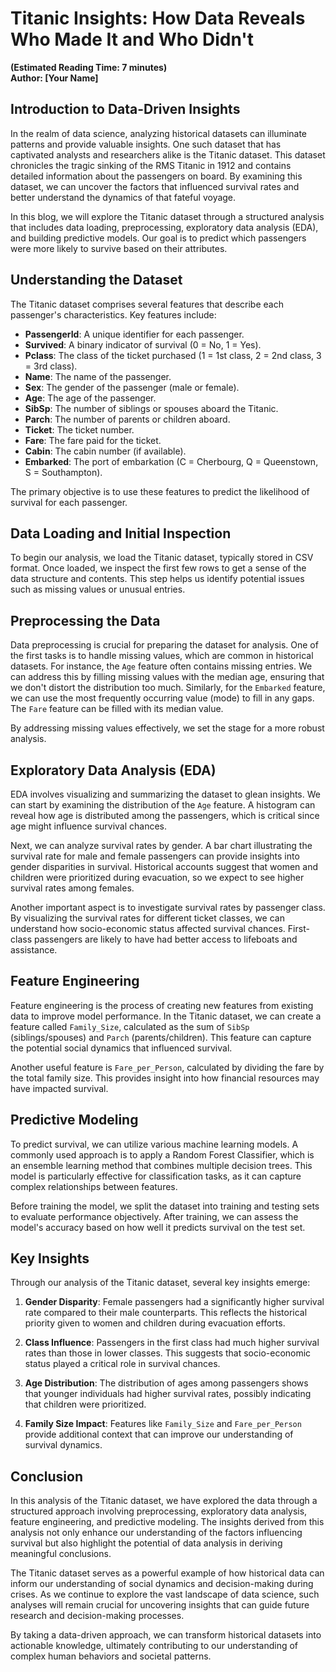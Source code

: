 # Titanic Insights: How Data Reveals Who Made It and Who Didn't

**(Estimated Reading Time: 7 minutes)**  
**Author: [Your Name]**

## Introduction to Data-Driven Insights
In the realm of data science, analyzing historical datasets can illuminate patterns and provide valuable insights. One such dataset that has captivated analysts and researchers alike is the Titanic dataset. This dataset chronicles the tragic sinking of the RMS Titanic in 1912 and contains detailed information about the passengers on board. By examining this dataset, we can uncover the factors that influenced survival rates and better understand the dynamics of that fateful voyage.

In this blog, we will explore the Titanic dataset through a structured analysis that includes data loading, preprocessing, exploratory data analysis (EDA), and building predictive models. Our goal is to predict which passengers were more likely to survive based on their attributes.

## Understanding the Dataset
The Titanic dataset comprises several features that describe each passenger's characteristics. Key features include:

- **PassengerId**: A unique identifier for each passenger.
- **Survived**: A binary indicator of survival (0 = No, 1 = Yes).
- **Pclass**: The class of the ticket purchased (1 = 1st class, 2 = 2nd class, 3 = 3rd class).
- **Name**: The name of the passenger.
- **Sex**: The gender of the passenger (male or female).
- **Age**: The age of the passenger.
- **SibSp**: The number of siblings or spouses aboard the Titanic.
- **Parch**: The number of parents or children aboard.
- **Ticket**: The ticket number.
- **Fare**: The fare paid for the ticket.
- **Cabin**: The cabin number (if available).
- **Embarked**: The port of embarkation (C = Cherbourg, Q = Queenstown, S = Southampton).

The primary objective is to use these features to predict the likelihood of survival for each passenger.

## Data Loading and Initial Inspection
To begin our analysis, we load the Titanic dataset, typically stored in CSV format. Once loaded, we inspect the first few rows to get a sense of the data structure and contents. This step helps us identify potential issues such as missing values or unusual entries.

## Preprocessing the Data
Data preprocessing is crucial for preparing the dataset for analysis. One of the first tasks is to handle missing values, which are common in historical datasets. For instance, the `Age` feature often contains missing entries. We can address this by filling missing values with the median age, ensuring that we don't distort the distribution too much. Similarly, for the `Embarked` feature, we can use the most frequently occurring value (mode) to fill in any gaps. The `Fare` feature can be filled with its median value.

By addressing missing values effectively, we set the stage for a more robust analysis.

## Exploratory Data Analysis (EDA)
EDA involves visualizing and summarizing the dataset to glean insights. We can start by examining the distribution of the `Age` feature. A histogram can reveal how age is distributed among the passengers, which is critical since age might influence survival chances.

Next, we can analyze survival rates by gender. A bar chart illustrating the survival rate for male and female passengers can provide insights into gender disparities in survival. Historical accounts suggest that women and children were prioritized during evacuation, so we expect to see higher survival rates among females.

Another important aspect is to investigate survival rates by passenger class. By visualizing the survival rates for different ticket classes, we can understand how socio-economic status affected survival chances. First-class passengers are likely to have had better access to lifeboats and assistance.

## Feature Engineering
Feature engineering is the process of creating new features from existing data to improve model performance. In the Titanic dataset, we can create a feature called `Family_Size`, calculated as the sum of `SibSp` (siblings/spouses) and `Parch` (parents/children). This feature can capture the potential social dynamics that influenced survival.

Another useful feature is `Fare_per_Person`, calculated by dividing the fare by the total family size. This provides insight into how financial resources may have impacted survival.

## Predictive Modeling
To predict survival, we can utilize various machine learning models. A commonly used approach is to apply a Random Forest Classifier, which is an ensemble learning method that combines multiple decision trees. This model is particularly effective for classification tasks, as it can capture complex relationships between features.

Before training the model, we split the dataset into training and testing sets to evaluate performance objectively. After training, we can assess the model's accuracy based on how well it predicts survival on the test set.

## Key Insights
Through our analysis of the Titanic dataset, several key insights emerge:

1. **Gender Disparity**: Female passengers had a significantly higher survival rate compared to their male counterparts. This reflects the historical priority given to women and children during evacuation efforts.

2. **Class Influence**: Passengers in the first class had much higher survival rates than those in lower classes. This suggests that socio-economic status played a critical role in survival chances.

3. **Age Distribution**: The distribution of ages among passengers shows that younger individuals had higher survival rates, possibly indicating that children were prioritized.

4. **Family Size Impact**: Features like `Family_Size` and `Fare_per_Person` provide additional context that can improve our understanding of survival dynamics.

## Conclusion
In this analysis of the Titanic dataset, we have explored the data through a structured approach involving preprocessing, exploratory data analysis, feature engineering, and predictive modeling. The insights derived from this analysis not only enhance our understanding of the factors influencing survival but also highlight the potential of data analysis in deriving meaningful conclusions.

The Titanic dataset serves as a powerful example of how historical data can inform our understanding of social dynamics and decision-making during crises. As we continue to explore the vast landscape of data science, such analyses will remain crucial for uncovering insights that can guide future research and decision-making processes.

By taking a data-driven approach, we can transform historical datasets into actionable knowledge, ultimately contributing to our understanding of complex human behaviors and societal patterns.
